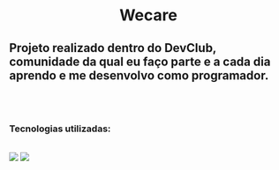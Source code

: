 <h1 align="center">Wecare</h1>
<h2>Projeto realizado dentro do DevClub, comunidade da qual eu faço parte e a cada dia aprendo e me desenvolvo como programador.</h2>
<br>
<br>
<h3>Tecnologias utilizadas:</h3>
<br>
<img src="https://img.shields.io/badge/HTML5-E34F26?style=for-the-badge&logo=html5&logoColor=white">
<img src="https://img.shields.io/badge/CSS3-1572B6?style=for-the-badge&logo=css3&logoColor=white">
